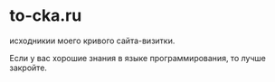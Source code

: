 # to-cka.ru
исходникии моего кривого сайта-визитки.

Если у вас хорошие знания в языке программирования, то лучше закройте.
